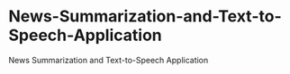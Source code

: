 # News-Summarization-and-Text-to-Speech-Application
News Summarization and Text-to-Speech Application
